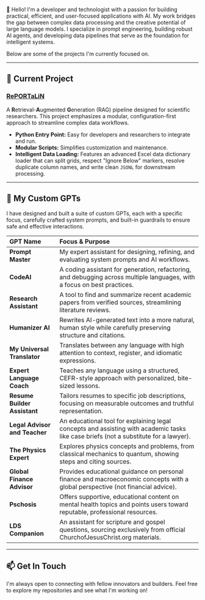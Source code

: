 <!---
solomonsjoseph/solomonsjoseph is a ✨ special ✨ repository because its `README.md` (this file) appears on your GitHub profile.
You can click the Preview link to take a look at your changes.

*(You can replace the names in the table with the actual share links once you have them to make them clickable buttons.)*

--->

👋 Hello! I'm a developer and technologist with a passion for building practical, efficient, and user-focused applications with AI. My work bridges the gap between complex data processing and the creative potential of large language models. I specialize in prompt engineering, building robust AI agents, and developing data pipelines that serve as the foundation for intelligent systems.

Below are some of the projects I'm currently focused on.

---

## 🚀 Current Project

### [RePORTaLiN](https://github.com/solomonsjoseph/RePORTaLiN)
A **R**etrieval-**A**ugmented **G**eneration (RAG) pipeline designed for scientific researchers. This project emphasizes a modular, configuration-first approach to streamline complex data workflows.

* **Python Entry Point:** Easy for developers and researchers to integrate and run.
* **Modular Scripts:** Simplifies customization and maintenance.
* **Intelligent Data Loading:** Features an advanced Excel data dictionary loader that can split grids, respect "Ignore Below" markers, resolve duplicate column names, and write clean `JSONL` for downstream processing.

---

## 🤖 My Custom GPTs

I have designed and built a suite of custom GPTs, each with a specific focus, carefully crafted system prompts, and built-in guardrails to ensure safe and effective interactions.

| GPT Name | Focus & Purpose |
| :--- | :--- |
| **Prompt Master** | My expert assistant for designing, refining, and evaluating system prompts and AI workflows. |
| **CodeAI** | A coding assistant for generation, refactoring, and debugging across multiple languages, with a focus on best practices. |
| **Research Assistant** | A tool to find and summarize recent academic papers from verified sources, streamlining literature reviews. |
| **Humanizer AI** | Rewrites AI-generated text into a more natural, human style while carefully preserving structure and citations. |
| **My Universal Translator** | Translates between any language with high attention to context, register, and idiomatic expressions. |
| **Expert Language Coach** | Teaches any language using a structured, CEFR-style approach with personalized, bite-sized lessons. |
| **Resume Builder Assistant** | Tailors resumes to specific job descriptions, focusing on measurable outcomes and truthful representation. |
| **Legal Advisor and Teacher**| An educational tool for explaining legal concepts and assisting with academic tasks like case briefs (not a substitute for a lawyer). |
| **The Physics Expert**| Explores physics concepts and problems, from classical mechanics to quantum, showing steps and citing sources. |
| **Global Finance Advisor**| Provides educational guidance on personal finance and macroeconomic concepts with a global perspective (not financial advice). |
| **Pschosis** | Offers supportive, educational content on mental health topics and points users toward reputable, professional resources. |
| **LDS Companion**| An assistant for scripture and gospel questions, sourcing exclusively from official ChurchofJesusChrist.org materials. |

---

## 📫 Get In Touch

I'm always open to connecting with fellow innovators and builders. Feel free to explore my repositories and see what I'm working on!
